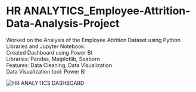 # HR ANALYTICS_Employee-Attrition-Data-Analysis-Project
Worked on the Analysis of the Employee Attrition Dataset using Python Libraries and Jupyter Notebook.                       
                                                  Created Dashboard using Power BI                                     
Libraries: Pandas, Matplotlib, Seaborn                
Features: Data Cleaning, Data Visualization                                            
Data Visualization tool: Power BI                                          

![HR ANALYTICS DASHBOARD](https://github.com/KeshariAdarsh/Employee-Attrition-Data-Analysis-Project/assets/95745244/8469ebf0-5d7b-4588-9f43-eda735251fc4)
